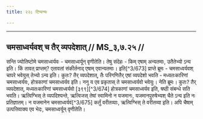 ```yaml
---
title: २२८ टिप्पन्यः

---
```


[^3/670]: E2,4,6: brahmāṇaṃ

[^3/671]: E2,4 om. somas

[^3/672]: E2,4: ca somaḥ syāt

____________________________________________


## चमसाध्वर्यवश् च तैर् व्यपदेशात् // MS_३,७.२५ //

सन्ति ज्योतिष्टोमे चमसाध्वर्यवः - चमसाध्वर्यून् वृणीतेति। तेषु संदेहः - किम् एषाम् अन्यतमाः, उतैतेभ्यो ऽन्य इति। किं तावत् प्राप्तम्? एतावतां संकीर्तनाद् एषाम् एवान्यतमाः। इति[^3/673] प्राप्ते ब्रूमः - चमसाध्वर्यवश् चापरे भवेयुस् तेभ्यो ऽन्य इति। कुतः? तैर् व्यपदेशात्, तैः परिगणितैर् एषां व्यपदेशो भवति - मध्यतःकारिणां चमसाध्वर्यवः, होत्रकाणां चमसाध्वर्यव इति।
ननु य एव प्रकृतास् ते चमसाध्वर्यवो भवेयुः। नेति ब्रूमः। कुतः? तैर् व्यपदेशात्, मध्यतःकारिणां चमसाध्वर्यवो [३९९][^3/674] होत्रकाणां चमसाध्वर्यव इति, षष्ठी संबन्धे सति भवति। ऋत्विग्भिस् ते व्यपदिश्यन्ते, ऋत्विजस् तेषां स्वामिनो न यजमानः, यजमानपुरुषेभ्यश् चैते ऽन्य इति नः प्रतिज्ञातम्। न यजमानेन चमसाध्वर्यवं[^3/675] कर्तुं वरीतव्याः, ऋत्विग्भिस् ते वरीतव्या इति। अपि चैषाम् उत्पत्तिवाक्य एव भेदः, चमसाध्वर्यून् वृणीतेति।


